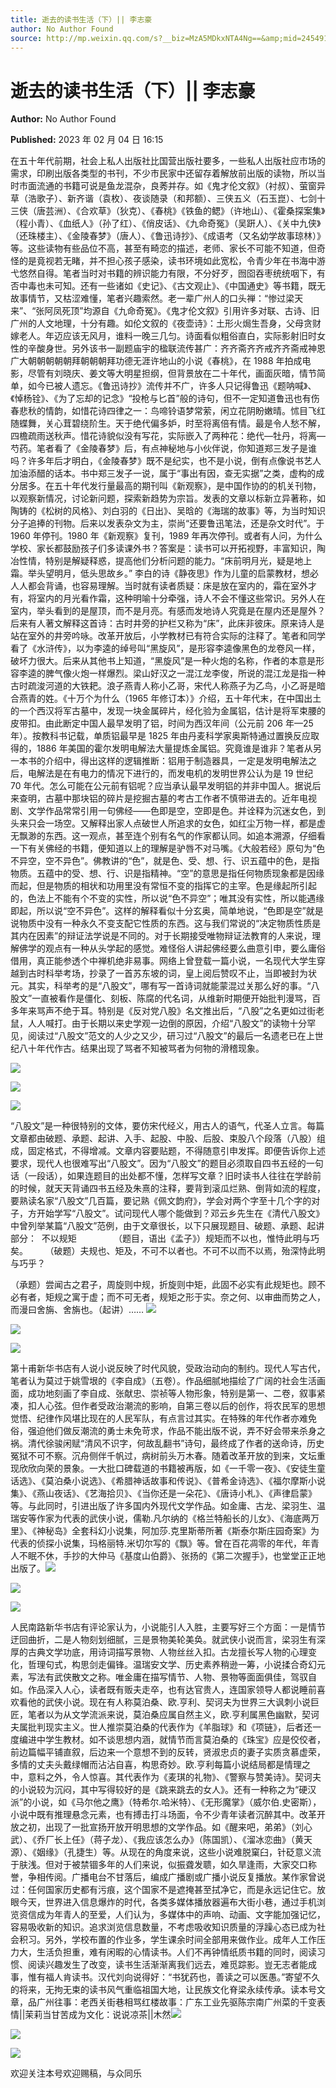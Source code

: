```yaml
---
title: 逝去的读书生活（下）|| 李志豪
author: No Author Found
source: http://mp.weixin.qq.com/s?__biz=MzA5MDkxNTA4Ng==&amp;mid=2454913112&amp;idx=1&amp;sn=4e2cdad3e558b02efe1718803ca71df0&amp;chksm=87a3c839b0d4412f19183d23915bfe7bda4941a23ce56fb4958a334aff34bc1c37b0bad62135#rd
---
```


# 逝去的读书生活（下）|| 李志豪

**Author:** No Author Found

**Published:** 2023 年 02 月 04 日 16:15

在五十年代前期，社会上私人出版社比国营出版社要多，一些私人出版社应市场的需求，印刷出版各类型的书刊，不少市民家中还留存着解放前出版的读物，所以当时市面流通的书籍可说是鱼龙混杂，良莠并存。如《鬼才伦文叙》（衬叔）、萤窗异草（浩歌子）、新齐谐（袁枚）、夜谈随录（和邦额）、三侠五义（石玉崑）、七剑十三侠（唐芸洲）、《合欢草》（狄克）、《春桃》《铁鱼的鳃》（许地山）、《霍桑探案集》（程小青）、《血纸人》（孙了红）、《俏皮话》、《九命奇冤》（吴趼人）、《关中九侠》（还珠楼主）、《金陵春梦》（唐人）、《鲁迅诗抄》、《成语考（又名幼学故事琼林）》等。这些读物有些品位不高，甚至有畸恋的描述，老师、家长不可能不知道，但奇怪的是竟视若无睹，并不担心孩子感染，读书环境如此宽松，令青少年在书海中游弋悠然自得。笔者当时对书籍的辨识能力有限，不分好歹，囫囵吞枣统统咽下，有否中毒也未可知。还有一些诸如《史记》、《古文观止》、《中国通史》等书籍，既无故事情节，又枯涩难懂，笔者兴趣索然。老一辈广州人的口头禅：“惨过梁天来”、“张阿凤死顶”均源自《九命奇冤》。《鬼才伦文叙》引用许多对联、古诗、旧广州的人文地理，十分有趣。如伦文叙的《夜壶诗》：土形火焗生吾身，父母贪财嫁老人。年迈应该无风月，谁料一晚三几匀。诗面看似粗俗直白，实际影射旧时女性的辛酸身世。另外该书一副题庙宇的楹联流传甚广：齐齐斋齐齐戒齐齐斋戒神恩广大朝朝朝朝朝拜朝朝朝拜功德无涯许地山的小说《春桃》，在 1988 年拍成电影，尽管有刘晓庆、姜文等大明星担纲，但背景放在二十年代，画面灰暗，情节简单，如今已被人遗忘。《鲁迅诗抄》流传并不广，许多人只记得鲁迅《题呐喊》、《悼杨铨》、《为了忘却的记念》“投枪与匕首”般的诗句，但不一定知道鲁迅也有伤春悲秋的情韵，如惜花诗四律之一：鸟啼铃语梦常萦，闲立花阴盼嫩晴。怵目飞红随蝶舞，关心茸碧绕阶生。天于绝代偏多妒，时至将离倍有情。最是令人愁不解，四檐疏雨送秋声。惜花诗貌似没有写花，实际嵌入了两种花：绝代—牡丹，将离—芍药。笔者看了《金陵春梦》后，有点神秘地与小伙伴说，你知道郑三发子是谁吗？许多年后才明白，《金陵春梦》既不是纪实，也不是小说，倒有点像说书艺人加油添醋的话本。书中郑三发子一说，属于“事出有因，查无实据”之类，虚构的成分居多。在五十年代发行量最高的期刊叫《新观察》，是中国作协的的机关刊物，以观察新情况，讨论新问题，探索新趋势为宗旨。发表的文章以标新立异著称，如陶铸的《松树的风格》、刘白羽的《日出》、吴晗的《海瑞的故事》等，为当时知识分子追捧的刊物。后来以发表杂文为主，崇尚“还要鲁迅笔法，还是杂文时代”。于 1960 年停刊。1980 年《新观察》复刊，1989 年再次停刊。或者有人问，为什么学校、家长都鼓励孩子们多读课外书？答案是：读书可以开拓视野，丰富知识，陶冶性情，特别是解疑释惑，提高他们分析问题的能力。“床前明月光，疑是地上霜。举头望明月，低头思故乡。” 李白的诗《静夜思》作为儿童的启蒙教材，想必人人都会背诵，也容易理解。当时就有读者质疑：床是放在室内的，霜在室外才有，将室内的月光看作霜，这种明喻十分牵强，诗人不会不懂这些常识。另外人在室内，举头看到的是屋顶，而不是月亮。有感而发地诗人究竟是在屋内还是屋外？后来有人著文解释这首诗：古时井旁的护栏又称为“床”，此床非彼床。原来诗人是站在室外的井旁吟咏。改革开放后，小学教材已有符合实际的注释了。笔者和同学看了《水浒传》，以为李逵的绰号叫“黑旋风”，是形容李逵像黑色的龙卷风一样，破坏力很大。后来从其他书上知道，“黑旋风”是一种火炮的名称，作者的本意是形容李逵的脾气像火炮一样爆烈。梁山好汉之一混江龙李俊，所说的混江龙是指一种古时疏浚河道的大铁耙。浪子燕青人称小乙哥，宋代人称燕子为乙鸟，小乙哥是暗合燕青的姓。《十万个为什么（1965 年修订本）》介绍，五十年代末，在中国出土的一个西汉将军古墓中，发现一块金属碎片，经化验为金属铝，估计是将军束腰的皮带扣。由此断定中国人最早发明了铝，时间为西汉年间（公元前 206 年—25 年）。按教科书记载，单质铝最早是 1825 年由丹麦科学家奥斯特通过置换反应取得的，1886 年美国的霍尔发明电解法大量提炼金属铝。究竟谁是谁非？笔者从另一本书的介绍中，得出这样的逻辑推断：铝用于制造器具，一定是发明电解法之后，电解法是在有电力的情况下进行的，而发电机的发明世界公认为是 19 世纪 70 年代。怎么可能在公元前有铝呢？应当承认最早发明铝的并非中国人。据说后来查明，古墓中那块铝的碎片是挖掘古墓的考古工作者不慎带进去的。近年电视剧、文学作品常常引用一句佛经——色即是空，空即是色。并诠释为沉迷女色，到头来只会一场空。又解释出家人点破世人所追求的女色，如红尘万物一样，都是虚无飘渺的东西。这一观点，甚至连个别有名气的作家都认同。如追本溯源，仔细看一下有关佛经的书籍，便知道以上的理解是驴唇不对马嘴。《大般若经》原句为“色不异空，空不异色”。佛教讲的“色”，就是色、受、想、行、识五蕴中的色，是指物质。五蕴中的受、想、行、识是指精神。“空”的意思是指任何物质现象都是因缘而起，但是物质的相状和功用里没有常恒不变的指挥它的主宰。色是缘起所引起的，色法上不能有个不变的实性，所以说“色不异空”；唯其没有实性，所以能遇缘即起，所以说“空不异色”。这样的解释看似十分玄奥，简单地说，“色即是空”就是说物质中没有一种永久不变支配它性质的东西。这与我们常说的“决定物质性质是其内在因素”的辩证法学说是不同的。对于长期接受唯物辩证法教育的人来说，理解佛学的观点有一种从头学起的感觉。难怪俗人讲起佛经要么曲意引申，要么庸俗借用，真正能参透个中禅机绝非易事。网络上曾登载一篇小说，一名现代大学生穿越到古时科举考场，抄录了一首苏东坡的词，皇上阅后赞叹不止，当即被封为状元。其实，科举考的是“八股文”，哪有写一首诗词就能蒙混过关那么好的事。“八股文”一直被看作是僵化、刻板、陈腐的代名词，从维新时期便开始批判漫骂，百多年来骂声不绝于耳。特别是《反对党八股》名文推出后，“八股”之名更如过街老鼠，人人喊打。由于长期以来史学观一边倒的原因，介绍“八股文”的读物十分罕见，阅读过“八股文”范文的人少之又少，研习过“八股文”的最后一名遗老已在上世纪八十年代作古。结果出现了骂者不知被骂者为何物的滑稽现象。

![](https://mmbiz.qpic.cn/mmbiz_jpg/PJWG74pLsMZMTrLdSHZqIWVEOaRmic8U4Wpiaib9acyUKtlofKI4d9k5yrFia0KpPq78ja2Ugwaq4apqC2IVSYol8Q/640)

![](https://mmbiz.qpic.cn/mmbiz_jpg/PJWG74pLsMZMTrLdSHZqIWVEOaRmic8U4SrkbhiahkDTNRkjT88bcngZJ0PhG9sYuQCCExh83pXku4dzLGuLD9VQ/640)

![](https://mmbiz.qpic.cn/mmbiz_jpg/PJWG74pLsMahmDasa46cpwrT4FcWFM6cCLac63zqQW5Z4tDfWUkZs863MaSOGW1rJXYruUPzuTIOWeRCiayQA0A/640?wx_fmt=jpeg)

“八股文”是一种很特别的文体，要仿宋代经义，用古人的语气，代圣人立言。每篇文章都由破题、承题、起讲、入手、起股、中股、后股、束股八个段落（八股）组成，固定格式，不得增减。文章内容要贴题，不得随意引申发挥。即便告诉你上述要求，现代人也很难写出“八股文”。因为“八股文”的题目必须取自四书五经的一句话（一段话），如果连题目的出处都不懂，怎样写文章？旧时读书人往往在学龄前的时候，就天天背诵四书五经及朱熹的注释，要背到滚瓜烂熟、倒背如流的程度，要熟读名家“八股文”几百篇，要记熟《佩文韵府》，学会对两个字至十几个字的对子，方开始学写“八股文”。试问现代人哪个能做到？邓云乡先生在《清代八股文》中曾列举某篇“八股文”范例，由于文章很长，以下只展现题目、破题、承题、起讲部分：  不以规矩               （题目，语出《孟子》）规矩而不以也，惟恃此明与巧矣。       （破题）夫规也、矩及，不可不以者也。不可不以而不以焉，殆深恃此明与巧乎？

（承题）尝闻古之君子，周旋则中规，折旋则中矩，此固不必实有此规矩也。顾不必有者，矩规之寓于虚；而不可无者，规矩之形于实。奈之何、以审曲而势之人，而漫曰舍旃、舍旃也。（起讲）…… ![](https://mmbiz.qpic.cn/mmbiz_jpg/PJWG74pLsMahmDasa46cpwrT4FcWFM6cpLf08SUa8aD6LYP9yzN85W8YSwrLVQ13Ria3TLED8bwgkH1OAZbpzhw/640?wx_fmt=jpeg)

![](https://mmbiz.qpic.cn/mmbiz_jpg/PJWG74pLsMahmDasa46cpwrT4FcWFM6cKIozjYvA53z8YEAQLIG06FaU5WIIbofRlO9orMh4qhXqND3dsET8gA/640?wx_fmt=jpeg)

![](https://mmbiz.qpic.cn/mmbiz_jpg/PJWG74pLsMahmDasa46cpwrT4FcWFM6cHpI9icb1mLtR5BqFjoQm1FhKrxpcw2PKz6ic3Pib4ibI5UgMlhJRem1ESw/640?wx_fmt=jpeg)

第十甫新华书店有人说小说反映了时代风貌，受政治动向的制约。现代人写古代，笔者认为莫过于姚雪垠的《李自成》（五卷）。作品细腻地描绘了广阔的社会生活画面，成功地刻画了李自成、张献忠、崇祯等人物形象，特别是第一、二卷，叙事紧凑，扣人心弦。但作者受政治潮流的影响，自第三卷以后的创作，将农民军的思想觉悟、纪律作风堪比现在的人民军队，有点言过其实。在特殊的年代作者亦难免俗，强迫他们做反潮流的勇士未免苛求，作品不能出版不说，弄不好会带来杀身之祸。清代徐骏闲赋“清风不识字，何故乱翻书”诗句，最终成了作者的送命诗，历史冤狱不可不察。沉舟侧伴千帆过，病树前头万木春。随着改革开放的到来，文坛重现欣欣向荣的景象。一大批口碑载道的书籍被再版，如《一千零一夜》、《安徒生童话选》、《莫泊桑小说选》、《希腊神话故事和传说》、《普希金诗选》、《福尔摩斯小说集》、《燕山夜话》、《艺海拾贝》、《当你还是一朵花》、《唐诗小札》、《声律启蒙》等。与此同时，引进出版了许多国内外现代文学作品。如金庸、古龙、梁羽生、温瑞安等作家为代表的武侠小说，儒勒.凡尔纳的《格兰特船长的儿女》、《海底两万里》、《神秘岛》全套科幻小说集，阿加莎.克里斯蒂所著《斯泰尔斯庄园奇案》为代表的侦探小说集，玛格丽特.米切尔写的《飘》等。曾在百花凋零的年代，年青人不眠不休，手抄的大仲马《基度山伯爵》、张扬的《第二次握手》，也堂堂正正地出版了。![](https://mmbiz.qpic.cn/mmbiz_png/Ljib4So7yuWj9wtb7lbnqprQub5sJtNy0DFVZ02hvg0zqUObxkzCdVZdI2yffMjFTt7p84OyWTiaJNnjM2TgWWPw/640?wx_fmt=png)

![](https://mmbiz.qpic.cn/mmbiz_jpg/PJWG74pLsMZMTrLdSHZqIWVEOaRmic8U49dBp1X3n0Br0T0onKNz2xcn6ibblE42q0ibTXnRnxYiamPN8u4SMoviavQ/640)

![](https://mmbiz.qpic.cn/mmbiz_png/Ljib4So7yuWj9wtb7lbnqprQub5sJtNy0DFVZ02hvg0zqUObxkzCdVZdI2yffMjFTt7p84OyWTiaJNnjM2TgWWPw/640?wx_fmt=png)

人民南路新华书店有评论家认为，小说能引人入胜，主要写好三个方面：一是情节迂回曲折，二是人物刻划细腻，三是景物美轮美奂。就武侠小说而言，梁羽生有深厚的古典文学功底，用诗词描写景物、人物丝丝入扣。古龙擅长写人物的心理变化，哲理句式，构思剑走偏锋。温瑞安文学、历史素养稍逊一筹，小说揉合奇幻元素，写法有武侠散文之称。唯金庸在描写情节、人物、景物等面面俱佳，驾驭自如。作品深入人心，读者既有贩夫走卒，也有达官贵人，连国家领导人都说睡前喜欢看他的武侠小说。现在有人称莫泊桑、欧.亨利、契诃夫为世界三大讽刺小说巨匠，笔者以为从文学流派来说，莫泊桑应属自然主义，欧.亨利属黑色幽默，契诃夫属批判现实主义。世人推崇莫泊桑的代表作为《羊脂球》和《项链》，后者还一度编进中学生教材。如不谈思想内涵，就情节而言莫泊桑的《珠宝》应是佼佼者，前边篇幅平铺直叙，后边来一个意想不到的反转，贤淑忠贞的妻子实质贪慕虚荣，多情的丈夫头戴绿帽而沾沾自喜，构思奇妙。欧.亨利每篇小说结局都是情理之中，意料之外，令人惊喜。其代表作为《麦琪的礼物》、《警察与赞美诗》。契诃夫的小说较为沉闷，其中写得较好的是《跳来跳去的女人》。还有一种称之为“硬汉派”的小说，如《马尔他之鹰》（特希尔.哈米特）、《无形魔掌》（威尔伯.史密斯），小说中既有推理悬念元素，也有搏击打斗场面，令不少青年读者沉醉其中。改革开放之初，出现了一批宣扬开放开明思想的文学作品。如《醒来吧，弟弟》（刘心武）、《乔厂长上任》（蒋子龙）、《我应该怎么办》（陈国凯）、《溜冰恋曲》（黄天源）、《姻缘》（孔捷生）等。从现在的角度来说，这些小说难脱窠臼，针砭意义流于肤浅。但对于被禁锢多年的人们来说，似振聋发聩，如久旱逢雨，大家交口称誉，争相传阅。广播电台不甘落后，编成广播剧或广播小说反复播放。某作家曾说过：任何国家历史都有污痕，这个国家不是遮掩甚至拭净它，而是永远记住它。放眼今天，世界进入信息爆炸的时代，各类多媒体播放器遍布大街小巷，通过手机浏览资信成为年青人的至爱，人们认为，多媒体中的声响、动画、文字能加强记忆，容易吸收新的知识。追求浏览信息数量，不考虑吸收知识质量的浮躁心态已成为社会积习。另外，学校布置的作业多，学生课余时间全部用来做作业。成年人工作压力大，生活负担重，难有闲暇的心情读书。人们不再钟情纸质书籍的同时，阅读习惯、阅读兴趣发生了改变，读书生活渐渐离我们远去，难觅踪影。豈无志者能成事，惟有福人肯读书。汉代刘向说得好：“书犹药也，善读之可以医愚。”寄望不久的将来，无拘无束的读书风气重临祖国大地，让民族文化脊梁永续传承。读本号文章，品广州往事：老西关街巷相骂红楼故事：广东工业先驱陈宗南广州菜的千变表情||茉莉当甘苦成为文化：说说凉茶||木然![](https://mmbiz.qpic.cn/mmbiz_png/Ljib4So7yuWj9wtb7lbnqprQub5sJtNy0DFVZ02hvg0zqUObxkzCdVZdI2yffMjFTt7p84OyWTiaJNnjM2TgWWPw/640?wx_fmt=png)

![](https://mmbiz.qpic.cn/mmbiz_jpg/PJWG74pLsMZMTrLdSHZqIWVEOaRmic8U4SHSFTj1bWJpXHibsJicOncqKPkM4HxzcHHN516ibXiblV5gicsDXNNxzlRw/640)

![](https://mmbiz.qpic.cn/mmbiz_png/Ljib4So7yuWj9wtb7lbnqprQub5sJtNy0DFVZ02hvg0zqUObxkzCdVZdI2yffMjFTt7p84OyWTiaJNnjM2TgWWPw/640?wx_fmt=png)

欢迎关注本号欢迎赐稿，与众同乐
